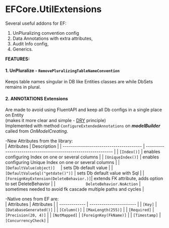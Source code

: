 # EFCore.UtilExtensions
Several useful addons for EF:  
1. UnPluralizing convention config
1. Data Annotations with extra attributes,
2. Audit Info config,
3. Generics.

**FEATURES:**

#### 1. **UnPluralize** - `RemovePluralizingTableNameConvention`
Keeps table names singular in DB like Entities classes are while DbSets remains in plural.

#### 2. ANNOTATIONS Extensions  
Are made to avoid using FluentAPI and keep all Db configs in a single place on Entity  
(makes it more clear and simple - [DRY](https://en.wikipedia.org/wiki/Don%27t_repeat_yourself) principle)  
Implemented with method `ConfigureExtendedAnnotations` on ***modelBuilder*** called from *OnModelCreating*.
    
-New Attributes from the library:  
| Attributes                              | Description                                                    |
| --------------------------------------- | -------------------------------------------------------------- |
| `[Index()]`                             | enables configuring Index on one or several columns            |
| `[UniqueIndex()]`                       | enables configuring Unique Index on one or several columns     |
| `[DefaultValue(object)]  `              | sets Db default value                                          |
| `[DefaultValueSql("getdate()")]`        | sets Db default value with Sql                                 |
| `[ForeignKeyExtension(DeleteBehavior.)]`| extends FK attribute, adds option to set DeleteBehavior        |
| `             DeleteBehavior.NoAction`  | sometimes needed to avoid fk cascade multiple paths and cycles |

-Native ones from EF are:  
| Attributes    | Attributes              |
| ------------- | ----------------------- |
| `[Key]`       | `[DatabaseGenerated()]` |
| `[Column()]`  | `[MaxLength(255)]`      |
| `[Required]`  | `[Precision(20, 4)]`    |
| `[NotMapped]` | `[ForeignKey(FkName)]`  |
| `[Timestamp]` | `[ConcurrencyCheck]`    |
